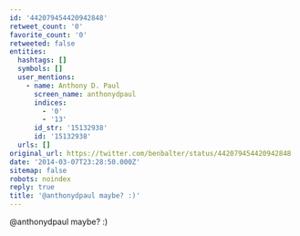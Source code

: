 ```yaml
---
id: '442079454420942848'
retweet_count: '0'
favorite_count: '0'
retweeted: false
entities:
  hashtags: []
  symbols: []
  user_mentions:
    - name: Anthony D. Paul
      screen_name: anthonydpaul
      indices:
        - '0'
        - '13'
      id_str: '15132938'
      id: '15132938'
  urls: []
original_url: https://twitter.com/benbalter/status/442079454420942848
date: '2014-03-07T23:28:50.000Z'
sitemap: false
robots: noindex
reply: true
title: '@anthonydpaul maybe? :)'
---
```


@anthonydpaul maybe? :)